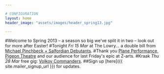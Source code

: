 ```yaml
---

# CONFIGURATION
layout: home
header_image: "assets/images/header_spring13.jpg"

---
```

#Welcome to Spring 2013 – a season so big we've split it in two – look out for more after Easter!
#Tonight *Fri 15 Mar* at The Lowry... a double bill from [Michael Pinchbeck + Salfordian Debutants](/current/2013-springsummer/pinchbeck/index.html).
#Thank you [Plane Performance, Pigeon Theatre](/current/2013-springsummer/pp/index.html) and our audience for last Friday's epic at Z-arts.
#Kraak *Thu 28 Mar* free gig: [Volkov Commanders](/current/2013-springsummer/kraak/index.html).
##Sign up [here]({{ site.mailer_signup_url }}) for updates.
